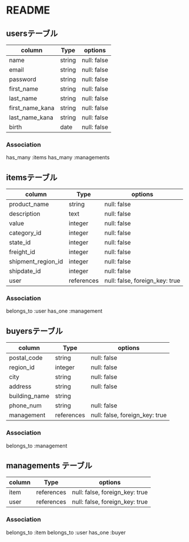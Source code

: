 # README

##  usersテーブル

| column          | Type    | options     | 
| --------------- | ------  | ----------- |
| name            | string  | null: false |
| email           | string  | null: false |
| password        | string  | null: false |
| first_name      | string  | null: false |
| last_name       | string  | null: false |
| first_name_kana | string  | null: false |
| last_name_kana  | string  | null: false |
| birth           | date    | null: false |

### Association
 has_many :items
 has_many :managements


## itemsテーブル

| column             | Type       | options                        |
| ------------------ | ---------- | ------------------------------ |
| product_name       | string     | null: false                    |
| description        | text       | null: false                    |
| value              | integer    | null: false                    |
| category_id        | integer    | null: false                    |
| state_id           | integer    | null: false                    |
| freight_id         | integer    | null: false                    |
| shipment_region_id | integer    | null: false                    |
| shipdate_id        | integer    | null: false                    |
| user               | references | null: false, foreign_key: true |

### Association
 belongs_to :user
 has_one :management


## buyersテーブル

| column        | Type       | options                        |
| ------------- | ---------- | ------------------------------ |
| postal_code   | string     | null: false                    |
| region_id     | integer    | null: false                    |
| city          | string     | null: false                    |
| address       | string     | null: false                    |
| building_name | string     |                                |
| phone_num     | string     | null: false                    |
| management    | references | null: false, foreign_key: true |

### Association
 belongs_to :management


## managements テーブル

| column | Type       | options                        |
| -------| ---------  | ------------------------------ |
| item   | references | null: false, foreign_key: true |
| user   | references | null: false, foreign_key: true |

### Association
 belongs_to :item
 belongs_to :user
 has_one :buyer